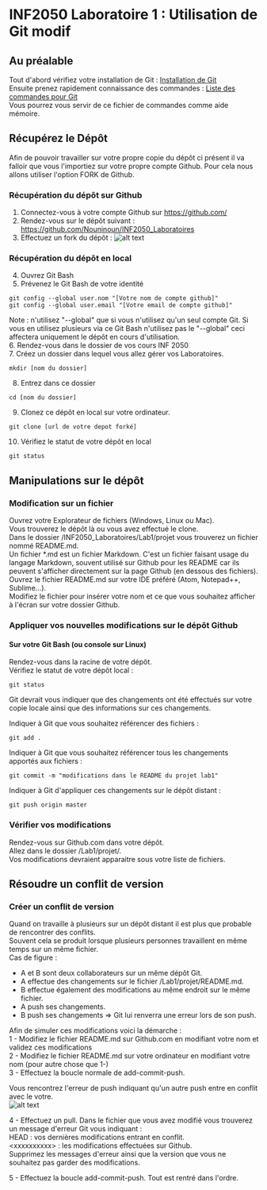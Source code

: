 # INF2050 Laboratoire 1 : Utilisation de Git modif

## Au préalable
Tout d'abord vérifiez votre installation de Git : [Installation de Git](GIT_installation.md)  
Ensuite prenez rapidement connaissance des commandes : [Liste des commandes pour Git](GIT_commandes.md)  
Vous pourrez vous servir de ce fichier de commandes comme aide mémoire.  


## Récupérez le Dépôt
Afin de pouvoir travailler sur votre propre copie du dépôt ci présent il va falloir que vous l'importiez sur votre propre compte Github.
Pour cela nous allons utiliser l'option FORK de Github.

### Récupération du dépôt sur Github
1. Connectez-vous à votre compte Github sur https://github.com/  
2. Rendez-vous sur le dépôt suivant : https://github.com/Nouninoun/INF2050_Laboratoires  
3. Effectuez un fork du dépôt : ![alt text](https://github.com/Nouninoun/INF2050_Laboratoires/blob/master/Lab1/img/lab1_fork.png "Github fork")  

### Récupération du dépôt en local
4. Ouvrez Git Bash  
5. Prévenez le Git Bash de votre identité  
```
git config --global user.nom "[Votre nom de compte github]"
git config --global user.email "[Votre email de compte github]"
```
Note : n'utilisez "--global" que si vous n'utilisez qu'un seul compte Git. 
Si vous en utilisez plusieurs via ce Git Bash n'utilisez pas le "--global" ceci affectera uniquement le dépôt en cours d'utilisation.  
6. Rendez-vous dans le dossier de vos cours INF 2050  
7. Créez un dossier dans lequel vous allez gérer vos Laboratoires.  
```
mkdir [nom du dossier]
```
8. Entrez dans ce dossier  
```
cd [nom du dossier]
```
9. Clonez ce dépôt en local sur votre ordinateur.  
```
git clone [url de votre depot forké]
```
10. Vérifiez le statut de votre dépôt en local  
```
git status
```

## Manipulations sur le dépôt
### Modification sur un fichier
Ouvrez votre Explorateur de fichiers (Windows, Linux ou Mac).  
Vous trouverez le dépôt là ou vous avez effectué le clone.  
Dans le dossier /INF2050_Laboratoires/Lab1/projet vous trouverez un fichier nommé README.md.  
Un fichier \*.md est un fichier Markdown. C'est un fichier faisant usage du langage Markdown, souvent utilisé sur Github pour les README car ils peuvent s'afficher directement sur la page Github (en dessous des fichiers).  
Ouvrez le fichier README.md sur votre IDE préféré (Atom, Notepad++, Sublime...).  
Modifiez le fichier pour insérer votre nom et ce que vous souhaitez afficher à l'écran sur votre dossier Github.  

### Appliquer vos nouvelles modifications sur le dépôt Github
#### Sur votre Git Bash (ou console sur Linux)
Rendez-vous dans la racine de votre dépôt.  
Vérifiez le statut de votre dépôt local :  
```
git status
```
Git devrait vous indiquer que des changements ont été effectués sur votre copie locale ainsi que des informations sur ces changements.  

Indiquer à Git que vous souhaitez référencer des fichiers :  
```
git add .
```
Indiquer à Git que vous souhaitez référencer tous les changements apportés aux fichiers :  
```
git commit -m "modifications dans le README du projet lab1"
```
Indiquer à Git d'appliquer ces changements sur le dépôt distant :  
```
git push origin master
```

### Vérifier vos modifications
Rendez-vous sur Github.com dans votre dépôt.  
Allez dans le dossier /Lab1/projet/.  
Vos modifications devraient apparaitre sous votre liste de fichiers.  

## Résoudre un conflit de version
### Créer un conflit de version
Quand on travaille à plusieurs sur un dépôt distant il est plus que probable de rencontrer des conflits.  
Souvent cela se produit lorsque plusieurs personnes travaillent en même temps sur un même fichier.  
Cas de figure :  
- A et B sont deux collaborateurs sur un même dépôt Git.  
- A effectue des changements sur le fichier /Lab1/projet/README.md.  
- B effectue également des modifications au même endroit sur le même fichier.  
- A push ses changements.  
- B push ses changements => Git lui renverra une erreur lors de son push.  

Afin de simuler ces modifications voici la démarche :  
1 - Modifiez le fichier README.md sur Github.com en modifiant votre nom et validez ces modifications  
2 - Modifiez le fichier README.md sur votre ordinateur en modifiant votre nom (pour autre chose que 1-)  
3 - Effectuez la boucle normale de add-commit-push.  

Vous rencontrez l'erreur de push indiquant qu'un autre push entre en conflit avec le votre.  
![alt text](https://github.com/Nouninoun/INF2050_Laboratoires/blob/master/Lab1/img/lab1_fetchfirst.PNG "Git error")  

4 - Effectuez un  pull. Dans le fichier que vous avez modifié vous trouverez un message d'erreur Git vous indiquant :  
HEAD : vos dernières modifications entrant en conflit.  
\<xxxxxxxxxx\> : les modifications effectuées sur Github.  
Supprimez les messages d'erreur ainsi que la version que vous ne souhaitez pas garder des modifications.  

5 - Effectuez la boucle add-commit-push. Tout est rentré dans l'ordre.  
